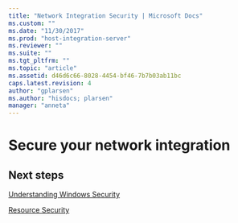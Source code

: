 ```yaml
---
title: "Network Integration Security | Microsoft Docs"
ms.custom: ""
ms.date: "11/30/2017"
ms.prod: "host-integration-server"
ms.reviewer: ""
ms.suite: ""
ms.tgt_pltfrm: ""
ms.topic: "article"
ms.assetid: d46d6c66-8028-4454-bf46-7b7b03ab11bc
caps.latest.revision: 4
author: "gplarsen"
ms.author: "hisdocs; plarsen"
manager: "anneta"
---
```

# Secure your network integration

## Next steps
 [Understanding Windows Security](../core/understanding-windows-security1.md)  
  
 [Resource Security](../core/resource-security1.md)